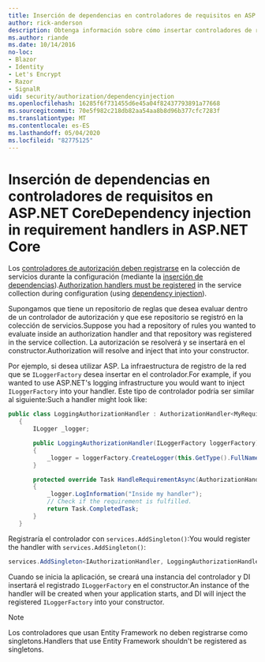```yaml
---
title: Inserción de dependencias en controladores de requisitos en ASP.NET Core
author: rick-anderson
description: Obtenga información sobre cómo insertar controladores de requisitos de autorización en una aplicación ASP.NET Core mediante la inserción de dependencias.
ms.author: riande
ms.date: 10/14/2016
no-loc:
- Blazor
- Identity
- Let's Encrypt
- Razor
- SignalR
uid: security/authorization/dependencyinjection
ms.openlocfilehash: 16285f6f731455d6e45a04f82437793891a77668
ms.sourcegitcommit: 70e5f982c218db82aa54aa8b8d96b377cfc7283f
ms.translationtype: MT
ms.contentlocale: es-ES
ms.lasthandoff: 05/04/2020
ms.locfileid: "82775125"
---
```

# <a name="dependency-injection-in-requirement-handlers-in-aspnet-core"></a><span data-ttu-id="aa691-103">Inserción de dependencias en controladores de requisitos en ASP.NET Core</span><span class="sxs-lookup"><span data-stu-id="aa691-103">Dependency injection in requirement handlers in ASP.NET Core</span></span>

<a name="security-authorization-di"></a>

<span data-ttu-id="aa691-104">Los [controladores de autorización deben registrarse](xref:security/authorization/policies#handler-registration) en la colección de servicios durante la configuración (mediante la [inserción de dependencias](xref:fundamentals/dependency-injection)).</span><span class="sxs-lookup"><span data-stu-id="aa691-104">[Authorization handlers must be registered](xref:security/authorization/policies#handler-registration) in the service collection during configuration (using [dependency injection](xref:fundamentals/dependency-injection)).</span></span>

<span data-ttu-id="aa691-105">Supongamos que tiene un repositorio de reglas que desea evaluar dentro de un controlador de autorización y que ese repositorio se registró en la colección de servicios.</span><span class="sxs-lookup"><span data-stu-id="aa691-105">Suppose you had a repository of rules you wanted to evaluate inside an authorization handler and that repository was registered in the service collection.</span></span> <span data-ttu-id="aa691-106">La autorización se resolverá y se insertará en el constructor.</span><span class="sxs-lookup"><span data-stu-id="aa691-106">Authorization will resolve and inject that into your constructor.</span></span>

<span data-ttu-id="aa691-107">Por ejemplo, si desea utilizar ASP. La infraestructura de registro de la red que se `ILoggerFactory` desea insertar en el controlador.</span><span class="sxs-lookup"><span data-stu-id="aa691-107">For example, if you wanted to use ASP.NET's logging infrastructure you would want to inject `ILoggerFactory` into your handler.</span></span> <span data-ttu-id="aa691-108">Este tipo de controlador podría ser similar al siguiente:</span><span class="sxs-lookup"><span data-stu-id="aa691-108">Such a handler might look like:</span></span>

```csharp
public class LoggingAuthorizationHandler : AuthorizationHandler<MyRequirement>
   {
       ILogger _logger;

       public LoggingAuthorizationHandler(ILoggerFactory loggerFactory)
       {
           _logger = loggerFactory.CreateLogger(this.GetType().FullName);
       }

       protected override Task HandleRequirementAsync(AuthorizationHandlerContext context, MyRequirement requirement)
       {
           _logger.LogInformation("Inside my handler");
           // Check if the requirement is fulfilled.
           return Task.CompletedTask;
       }
   }
   ```

<span data-ttu-id="aa691-109">Registraría el controlador con `services.AddSingleton()`:</span><span class="sxs-lookup"><span data-stu-id="aa691-109">You would register the handler with `services.AddSingleton()`:</span></span>

```csharp
services.AddSingleton<IAuthorizationHandler, LoggingAuthorizationHandler>();
```

<span data-ttu-id="aa691-110">Cuando se inicia la aplicación, se creará una instancia del controlador y DI insertará el registrado `ILoggerFactory` en el constructor.</span><span class="sxs-lookup"><span data-stu-id="aa691-110">An instance of the handler will be created when your application starts, and DI will inject the registered `ILoggerFactory` into your constructor.</span></span>

> [!NOTE]
> <span data-ttu-id="aa691-111">Los controladores que usan Entity Framework no deben registrarse como singletons.</span><span class="sxs-lookup"><span data-stu-id="aa691-111">Handlers that use Entity Framework shouldn't be registered as singletons.</span></span>
